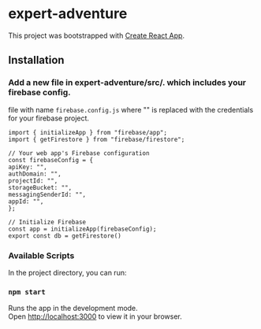 # expert-adventure

This project was bootstrapped with [Create React App](https://github.com/facebook/create-react-app).

## Installation

### Add a new file in expert-adventure/src/. which includes your firebase config.

file with name `firebase.config.js` where "" is replaced with the credentials for your firebase project.

```
import { initializeApp } from "firebase/app";
import { getFirestore } from "firebase/firestore";

// Your web app's Firebase configuration
const firebaseConfig = {
apiKey: "",
authDomain: "",
projectId: "",
storageBucket: "",
messagingSenderId: "",
appId: "",
};

// Initialize Firebase
const app = initializeApp(firebaseConfig);
export const db = getFirestore()
```

### Available Scripts

In the project directory, you can run:

### `npm start`

Runs the app in the development mode.\
Open [http://localhost:3000](http://localhost:3000) to view it in your browser.
